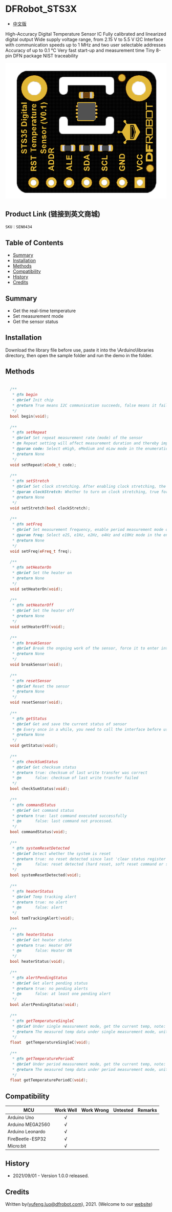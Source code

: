 # DFRobot_STS3X
* [中文版](./README_CN.md)

High-Accuracy Digital Temperature Sensor IC
Fully calibrated and linearized digital output
Wide supply voltage range, from 2.15 V to 5.5 V 
I2C Interface with communication speeds up to 1 
MHz and two user selectable addresses
Accuracy of up to 0.1 °C
Very fast start-up and measurement time 
Tiny 8-pin DFN package
NIST traceability

![产品实物图](./resources/images/STS35.png)


## Product Link (链接到英文商城)
    SKU：SEN0434


## Table of Contents

* [Summary](#summary)
* [Installation](#installation)
* [Methods](#methods)
* [Compatibility](#compatibility)
* [History](#history)
* [Credits](#credits)


## Summary

* Get the real-time temperature <br>
* Set measurement mode <br>
* Get the sensor status <br>


## Installation

Download the library file before use, paste it into the \Arduino\libraries directory, then open the sample folder and run the demo in the folder.


## Methods

```C++

  /**
   * @fn begin
   * @brief Init chip 
   * @return True means I2C communication succeeds, false means it fails.
   */
  bool begin(void);

  /**
   * @fn setRepeat
   * @brief Set repeat measurement rate (mode) of the sensor
   * @n Repeat setting will affect measurement duration and thereby impact the overall power consumption.
   * @param code: Select eHigh, eMedium and eLow mode in the enumeration variable eCode_t
   * @return None
   */
  void setRepeat(eCode_t code);

  /**
   * @fn setStretch
   * @brief Set clock stretching. After enabling clock stretching, the sensor won’t send NAK when the measurement is done; it won’t send data to complete the unfinished measurement command until the measurement is done.
   * @param clockStretch: Whether to turn on clock stretching, true for on, false for off
   * @return None
   */
  void setStretch(bool clockStretch);

  /**
   * @fn setFreq
   * @brief Set measurement frequency, enable period measurement mode of the sensor (set measurement frequency is equivalently to send the command of enabling period measurement mode)
   * @param freq: Select e2S, e1Hz, e2Hz, e4Hz and e10Hz mode in the enumeration variable eFreq_t
   * @return None
   */
  void setFreq(eFreq_t freq);

  /**
   * @fn setHeaterOn
   * @brief Set the heater on
   * @return None
   */
  void setHeaterOn(void);

  /**
   * @fn setHeaterOff
   * @brief Set the heater off
   * @return None
   */
  void setHeaterOff(void);

  /**
   * @fn breakSensor
   * @brief Break the ongoing work of the sensor, force it to enter into idle mode
   * @return None
   */
  void breakSensor(void);

  /**
   * @fn resetSensor
   * @brief Reset the sensor
   * @return None
   */
  void resetSensor(void);

  /**
   * @fn getStatus
   * @brief Get and save the current status of sensor
   * @n Every once in a while, you need to call the interface before using other api to get the current status of the sensor
   * @return None
   */
  void getStatus(void);

  /**
   * @fn checkSumStatus
   * @brief Get checksum status
   * @return true: checksum of last write transfer was correct
   * @n      false: checksum of last write transfer failed
   */
  bool checkSumStatus(void);

  /**
   * @fn commandStatus
   * @brief Get command status
   * @return true: last command executed successfully
   * @n      false: last command not processed.
   */
  bool commandStatus(void);

  /**
   * @fn systemResetDetected
   * @brief Detect whether the system is reset
   * @return true: no reset detected since last 'clear status register' command
   * @n      false: reset detected (hard reset, soft reset command or supply fail)
   */
  bool systemResetDetected(void);

  /**
   * @fn heaterStatus
   * @brief Temp tracking alert
   * @return true: no alert
   * @n      false: alert
   */
  bool temTrackingAlert(void);

  /**
   * @fn heaterStatus
   * @brief Get heater status
   * @return true: Heater OFF
   * @n      false: Heater ON
   */
  bool heaterStatus(void);

  /**
   * @fn alertPendingStatus
   * @brief Get alert pending status
   * @return true: no pending alerts
   * @n      false: at least one pending alert
   */
  bool alertPendingStatus(void);

  /**
   * @fn getTemperatureSingleC
   * @brief Under single measurement mode, get the current temp, note: ensure the sensor is in idle mode by calling related api: breakSensor()
   * @return The measured temp data under single measurement mode, unit: ℃
   */
  float  getTemperatureSingleC(void);

  /**
   * @fn getTemperaturePeriodC
   * @brief Under period measurement mode, get the current temp, note: set the sampling frequency in advance by calling related api: setFreq(eFreq_t freq)
   * @return The measured temp data under period measurement mode, unit: ℃
   */
  float getTemperaturePeriodC(void);

```


## Compatibility

MCU                | Work Well    | Work Wrong   | Untested    | Remarks
------------------ | :----------: | :----------: | :---------: | :----:
Arduino Uno        |      √       |              |             |
Arduino MEGA2560   |      √       |              |             |
Arduino Leonardo   |      √       |              |             |
FireBeetle-ESP32   |      √       |              |             |
Micro:bit          |      √       |              |             |


## History

- 2021/09/01 - Version 1.0.0 released.


## Credits

Written by(yufeng.luo@dfrobot.com), 2021. (Welcome to our [website](https://www.dfrobot.com/))





